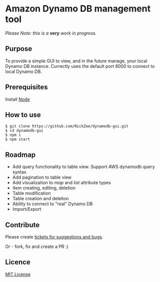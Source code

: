 # Amazon Dynamo DB management tool

*Please Note: this is a __very__ work in progress.* 

## Purpose
To provide a simple GUI to view, and in the future manage, your local Dynamo DB instance.
Currectly uses the default port 8000 to connect to local Dynamo DB.

## Prerequisites

Install [Node](https://nodejs.org/en/)

## How to use

```
$ git clone https://github.com/RickZee/dynamodb-gui.git
$ cd dynamodb-gui
$ npm i
$ npm start
```

## Roadmap

* Add query functionality to table view. Support AWS dynamodb query syntax
* Add pagination to table view
* Add visualization to *map* and *list* attribute types
* Item creating, editing, deletion
* Table modification
* Table creation and deletion
* Ability to connect to "real" Dynamo DB
* Import/Export

## Contribute

Please create [tickets for suggestions and bugs](https://github.com/RickZee/dynamodb-gui/issues). 

Or - fork, fix and create a PR :)

## Licence

[MIT License](https://github.com/RickZee/dynamodb-gui/blob/master/LICENSE)
